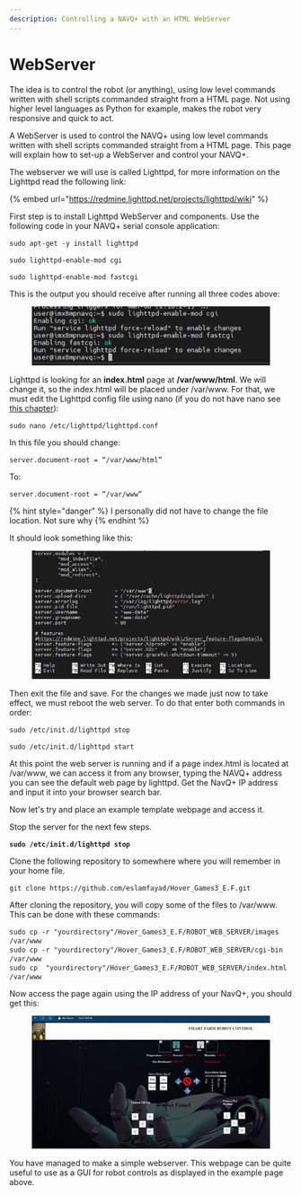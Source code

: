 ```yaml
---
description: Controlling a NAVQ+ with an HTML WebServer
---
```


# WebServer

The idea is to control the robot (or anything), using low level commands written with shell scripts commanded straight from a HTML page. Not using higher level languages as Python for example, makes the robot very responsive and quick to act.

A WebServer is used to control the NAVQ+ using low level commands written with shell scripts commanded straight from a HTML page. This page will explain how to set-up a WebServer and control your NAVQ+.

The webserver we will use is called Lighttpd, for more information on the Lighttpd read the following link:

{% embed url="https://redmine.lighttpd.net/projects/lighttpd/wiki" %}

First step is to install Lighttpd WebServer and components. Use the following code in your NAVQ+ serial console application:

```
sudo apt-get -y install lighttpd
```

```
sudo lighttpd-enable-mod cgi
```

```
sudo lighttpd-enable-mod fastcgi
```

This is the output you should receive after running all three codes above:

<figure><img src="../../.gitbook/assets/image (5) (1).png" alt=""><figcaption></figcaption></figure>

Lighttpd is looking for an **index.html** page at **/var/www/html**. We will change it, so the index.html will be placed under /var/www. For that, we must edit the Lighttpd config file using nano (if you do not have nano see [this chapter](extra-content-draft.md#install-nano)):

```
sudo nano /etc/lighttpd/lighttpd.conf
```

In this file you should change:

```
server.document-root = “/var/www/html”
```

To:

```
server.document-root = “/var/www”
```

{% hint style="danger" %}
I personally did not have to change the file location. Not sure why
{% endhint %}

It should look something like this:

<figure><img src="../../.gitbook/assets/image (14).png" alt=""><figcaption></figcaption></figure>

Then exit the file and save. For the changes we made just now to take effect, we must reboot the web server. To do that enter both commands in order:

```
sudo /etc/init.d/lighttpd stop
```

```
sudo /etc/init.d/lighttpd start
```

At this point the web server is running and if a page index.html is located at /var/www, we can access it from any browser, typing the NAVQ+ address you can see the default web page by lighttpd. Get the NavQ+ IP address and input it into your browser search bar. &#x20;

Now let's try and place an example template webpage and access it.&#x20;

Stop the server for the next few steps.

<pre><code><strong>sudo /etc/init.d/lighttpd stop
</strong></code></pre>

Clone the following repository to somewhere where you will remember in your home file.&#x20;

```
git clone https://github.com/eslamfayad/Hover_Games3_E.F.git
```

After cloning the repository, you will copy some of the files to /var/www. This can be done with these commands:

```
sudo cp -r "yourdirectory"/Hover_Games3_E.F/ROBOT_WEB_SERVER/images /var/www
sudo cp -r "yourdirectory"/Hover_Games3_E.F/ROBOT_WEB_SERVER/cgi-bin /var/www
sudo cp  "yourdirectory"/Hover_Games3_E.F/ROBOT_WEB_SERVER/index.html /var/www
```

Now access the page again using the IP address of your NavQ+, you should get this:

<figure><img src="../../.gitbook/assets/image (6).png" alt=""><figcaption></figcaption></figure>

You have managed to make a simple webserver. This webpage can be quite useful to use as a GUI for robot controls as displayed in the example page above.&#x20;
